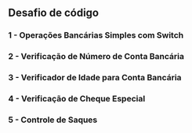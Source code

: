 ## Desafio de código

### 1 - Operações Bancárias Simples com Switch
### 2 - Verificação de Número de Conta Bancária
### 3 - Verificador de Idade para Conta Bancária
### 4 - Verificação de Cheque Especial
### 5 - Controle de Saques  